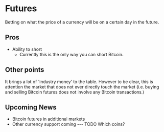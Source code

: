 # Futures

Betting on what the price of a currency will be on a certain day in the future.

## Pros

 - Ability to short
   - Currently this is the only way you can short Bitcoin.

## Other points

It brings a lot of 'Industry money' to the table.  However to be clear, this is attention the market that does not ever directly touch the market (i.e. buying and selling Bitcoin futures does not involve any Bitcoin transactions.)

## Upcoming News

 - Bitcoin futures in additional markets
 - Other currency support coming
    --- TODO Which coins?